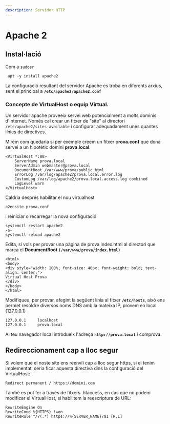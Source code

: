 ```yaml
---
description: Servidor HTTP
---
```


# Apache 2

## Instal·lació

Com a `sudoer`

```text
 apt -y install apache2
```

La configuració resultant del servidor Apache es troba en diferents arxius, sent el principal a **`/etc/apache2/apache2.conf`**

### Concepte de VirtualHost o equip Virtual.

Un servidor apache proveeix servei web potencialment a molts dominis d'internet. Només cal crear un fitxer de "site" al directori `/etc/apache2/sites-available` i configurar adequadament unes quantes línies de directives.

Mirem com quedaria si per exemple creem un fitxer p**rova.conf** que dona servei a un hipotètic domini **prova.local**:

```text
<VirtualHost *:80>
    ServerName prova.local
    ServerAdmin webmaster@prova.local
    DocumentRoot /var/www/prova/public_html
    ErrorLog /var/log/apache2/prova.local.error.log
    CustomLog /var/log/apache2/prova.local.access.log combined
    LogLevel warn
</VirtualHost>
```

Caldria després habilitar el nou virtualhost

```text
a2ensite prova.conf
```

i reiniciar o recarregar la nova configuració

```text
systemctl restart apache2
-o-
systemctl reload apache2
```

Edita, si vols per provar una pàgina de prova index.html al directori que marca el **DocumentRoot `(/var/www/prova/index.html)`**

```markup
<html>
<body>
<div style="width: 100%; font-size: 40px; font-weight: bold; text-align: center;">
Virtual Host Prova
</div>
</body>
</html>
```

Modifiqueu, per provar,  afegint la següent línia al fitxer **`/etc/hosts`**, això ens permet resoldre diversos noms DNS amb la mateixa IP,  provem en local \(127.0.0.1\)

```markup
127.0.0.1     localhost
127.0.0.1     prova.local
```

Al teu navegador local introdueix l'adreça **`http://prova.local`** i comprova.

## Redireccionament cap a lloc segur

Si volem que el noste site ens reenviï cap a lloc segur https, si el tenim implementat, seria ficar aquesta directiva dins la configuració del VirtualHost:

```markup
Redirect permanent / https://domini.com
```

També es pot fer a través de fitxers .htaccess, en cas que no podem modificar el VirtualHost, si habilitem la reescriptura de URL:

```markup
RewriteEngine On
RewriteCond %{HTTPS} !=on
RewriteRule ^/?(.*) https://%{SERVER_NAME}/$1 [R,L]
```





